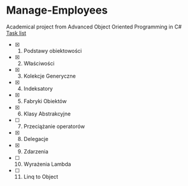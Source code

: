 # Manage-Employees
Academical project from Advanced Object Oriented Programming in C#
[Task list](https://docs.google.com/document/d/1xBkcejKEPOEOtjMFldRr_G-MYsrue1QMdeBTqp72VNs/edit#)
- [x] 1. Podstawy obiektowości
- [X] 2. Właściwości
- [X] 3. Kolekcje Generyczne
- [X] 4. Indeksatory
- [X] 5. Fabryki Obiektów
- [X] 6. Klasy Abstrakcyjne
- [ ] 7. Przeciążanie operatorów
- [X] 8. Delegacje
- [X] 9. Zdarzenia
- [ ] 10. Wyrażenia Lambda
- [ ] 11. Linq to Object 
